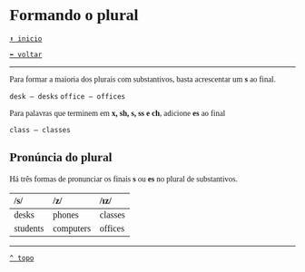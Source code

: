 <font face="Calibri">

# Formando o plural

[`⬆️ inicio`](../../EF%20Route.md)

[`⬅️ voltar`](../Iniciante%201.md)

---

Para formar a maioria dos plurais com substantivos, basta acrescentar um **s** ao final.

`desk – desks`
`office – offices`

Para palavras que terminem em **x, sh, s, ss e ch**, adicione **es** ao final

`class – classes`

## Pronúncia do plural

Há três formas de pronunciar os finais **s** ou **es** no plural de substantivos.

| /s/ | /z/ | /ɪz/ |
|:-|:-|:-|
| desks | phones | classes |
| students | computers | offices |

---

[`^ topo`](#-formando-o-plural)
</font>
